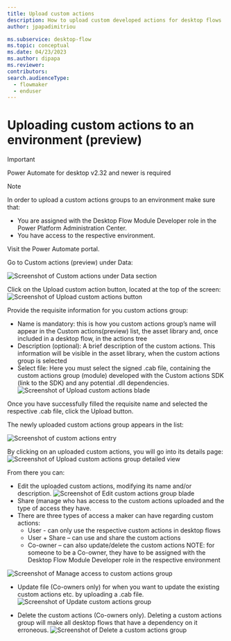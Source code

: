 ```yaml
---
title: Upload custom actions
description: How to upload custom developed actions for desktop flows
author: jpapadimitriou

ms.subservice: desktop-flow
ms.topic: conceptual
ms.date: 04/23/2023
ms.author: dipapa
ms.reviewer: 
contributors:
search.audienceType: 
  - flowmaker
  - enduser
---
```


# Uploading custom actions to an environment (preview)

> [!IMPORTANT]
> Power Automate for desktop v2.32 and newer is required

> [!NOTE]
> In order to upload a custom actions groups to an environment make sure that: 
> - You are assigned with the Desktop Flow Module Developer role  in the Power Platform Administration Center.
> - You have access to the respective environment.

Visit the Power Automate portal.

Go to Custom actions (preview) under Data: 

  ![Screenshot of Custom actions under Data section](../media/custom-actions/upload-custom-actions/img1.png)

Click on the Upload custom action button, located at the top of the screen: 
![Screenshot of Upload custom actions button](../media/custom-actions/upload-custom-actions/img2.png)
 
Provide the requisite information for you custom actions group:
-	Name is mandatory: this is how you custom actions group’s name will appear in the Custom actions(preview) list, the asset library and, once included in a desktop flow, in the actions tree
-	Description (optional): A brief description of the custom actions. This information will be visible in the asset library, when the custom actions group is selected
-	Select file: Here you must select the signed .cab file, containing the custom actions group (module) developed with the Custom actions SDK (link to the SDK) and any potential .dll dependencies.
![Screenshot of Upload custom actions blade](../media/custom-actions/upload-custom-actions/img3.png)

Once you have successfully filled the requisite name and selected the respective .cab file, click the Upload button.

The newly uploaded custom actions group appears in the list: 
 
![Screenshot of custom actions entry](../media/custom-actions/upload-custom-actions/img4.png)

By clicking on an uploaded custom actions, you will go into its details page: 
![Screenshot of Upload custom actions group detailed view](../media/custom-actions/upload-custom-actions/img5.png)
 
From there you can: 
-	Edit the uploaded custom actions, modifying its name and/or description. 
![Screenshot of Edit custom actions group blade](../media/custom-actions/upload-custom-actions/img6.png) 
-	Share (manage who has access to the custom actions uploaded and the type of access they have. 
- There are three types of access a maker can have regarding custom actions:
  - User -  can only use the respective custom actions in desktop flows
  -	User + Share – can use and share the custom actions
  -	Co-owner – can also update/delete the custom actions 
NOTE: for someone to be a Co-owner, they have to be assigned with the Desktop Flow Module Developer role in the respective environment

![Screenshot of Manage access to custom actions group](../media/custom-actions/upload-custom-actions/img7.png)
 
- Update file (Co-owners only) for when you want to update the existing custom actions etc. by uploading a .cab file.
![Screenshot of Update custom actions group](../media/custom-actions/upload-custom-actions/img8.png)
 
- Delete the custom actions (Co-owners only). Deleting a custom actions group will make all desktop flows that have a dependency on it erroneous.
![Screenshot of Delete a custom actions group](../media/custom-actions/upload-custom-actions/img9.png)
